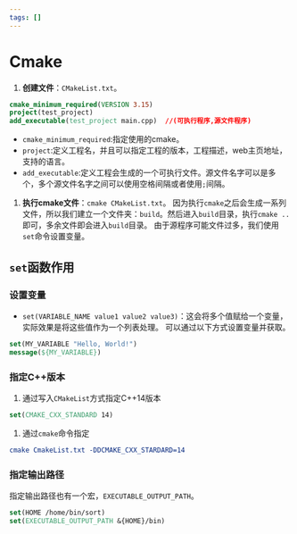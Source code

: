 ```yaml
---
tags: []
---
```

# Cmake

1. **创建文件**：`CMakeList.txt`。

```CMake
cmake_minimum_required(VERSION 3.15)
project(test_project)
add_executable(test_project main.cpp)  //(可执行程序,源文件程序)
```

- `cmake_minimum_required`:指定使用的cmake。
- `project`:定义工程名，并且可以指定工程的版本，工程描述，web主页地址，支持的语言。
- `add_executable`:定义工程会生成的一个可执行文件。源文件名字可以是多个，多个源文件名字之间可以使用空格间隔或者使用`;`间隔。
1. **执行cmake文件**：`cmake CMakeList.txt`。
因为执行`cmake`之后会生成一系列文件，所以我们建立一个文件夹：`build`。然后进入`build`目录，执行`cmake ..`即可，多余文件即会进入`build`目录。
由于源程序可能文件过多，我们使用`set`命令设置变量。

## `set`函数作用

### 设置变量

- `set(VARIABLE_NAME value1 value2 value3)`：这会将多个值赋给一个变量，实际效果是将这些值作为一个列表处理。
可以通过以下方式设置变量并获取。

```cmake
set(MY_VARIABLE "Hello, World!")
message(${MY_VARIABLE})
```

### 指定C++版本

1. 通过写入`CMakeList`方式指定C++14版本

```CMake
set(CMAKE_CXX_STANDARD 14)
```

1. 通过`cmake`命令指定

```cmake
cmake CmakeList.txt -DDCMAKE_CXX_STARDARD=14
```

### 指定输出路径

指定输出路径也有一个宏，`EXECUTABLE_OUTPUT_PATH`。

```CMake
set(HOME /home/bin/sort)
set(EXECUTABLE_OUTPUT_PATH &{HOME}/bin)
```
